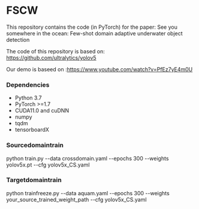# FSCW

This repository contains the code (in PyTorch) for the paper:
See you somewhere in the ocean: Few-shot domain adaptive underwater object detection

The code of this repository is based on: https://github.com/ultralytics/yolov5

Our demo is baseed on :https://www.youtube.com/watch?v=PfEz7yE4m0U

### Dependencies

- Python 3.7
- PyTorch >=1.7
- CUDA11.0 and cuDNN
- numpy
- tqdm
- tensorboardX

### Sourcedomaintrain 
python train.py --data crossdomain.yaml --epochs 300 --weights yolov5x.pt --cfg yolov5x_CS.yaml

### Targetdomaintrain 
python trainfreeze.py --data aquam.yaml --epochs 300 --weights your_source_trained_weight_path --cfg yolov5x_CS.yaml
